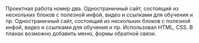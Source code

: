 Проектная работа номер два. Одностраничный сайт, состоящий из нескольких блоков с полезной инфой, видео и ссылками для обучения и пр.
Одностраничный сайт, состоящий из нескольких блоков с полезной инфой, видео и ссылками для обучения и пр. Использовал HTML, CSS.
В планах возможно добавить меню, формы обратной связи.